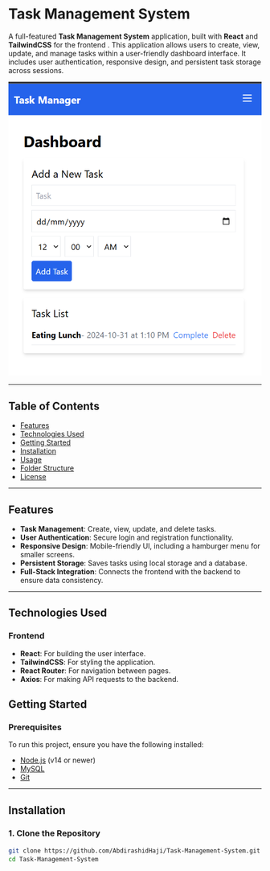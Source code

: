 # Task Management System

A full-featured **Task Management System** application, built with **React** and **TailwindCSS** for the frontend . This application allows users to create, view, update, and manage tasks within a user-friendly dashboard interface. It includes user authentication, responsive design, and persistent task storage across sessions.

![Task Management System](Screenshot%204.png) 

---
## Table of Contents
- [Features](#features)
- [Technologies Used](#technologies-used)
- [Getting Started](#getting-started)
- [Installation](#installation)
- [Usage](#usage)
- [Folder Structure](#folder-structure)
- [License](#license)

---

## Features

- **Task Management**: Create, view, update, and delete tasks.
- **User Authentication**: Secure login and registration functionality.
- **Responsive Design**: Mobile-friendly UI, including a hamburger menu for smaller screens.
- **Persistent Storage**: Saves tasks using local storage and a database.
- **Full-Stack Integration**: Connects the frontend with the backend to ensure data consistency.

---

## Technologies Used

### Frontend
- **React**: For building the user interface.
- **TailwindCSS**: For styling the application.
- **React Router**: For navigation between pages.
- **Axios**: For making API requests to the backend.


## Getting Started

### Prerequisites

To run this project, ensure you have the following installed:

- [Node.js](https://nodejs.org/) (v14 or newer)
- [MySQL](https://www.mysql.com/)
- [Git](https://git-scm.com/)

---

## Installation

### 1. Clone the Repository
   ```bash
   git clone https://github.com/AbdirashidHaji/Task-Management-System.git
   cd Task-Management-System

